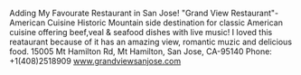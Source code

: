 Adding My Favourate Restaurant in San Jose!
"Grand View Restaurant"-American Cuisine
Historic Mountain side destination for classic American cuisine offering beef,veal & seafood dishes with live music!
I loved this reataurant because of it has an amazing view, romantic muzic and delicious food.
15005 Mt Hamilton Rd, Mt Hamilton, San Jose, CA-95140
Phone: +1(408)2518909
www.grandviewsanjose.com

